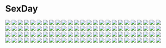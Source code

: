 # SexDay
![](https://konachan.com/image/5d9177fcfe133cd32637e5a6a7f40a28/Konachan.com%20-%20194998%20bath%20bathtub%20black_hair%20cuteg%20kono_naka_ni_hitori_imouto_ga_iru%21%20long_hair%20nude%20scan%20tsuruma_konoe%20wet.jpg)
![](https://konachan.com/image/a406aa1d9253f60f7dea57ec919cdbe0/Konachan.com%20-%20257994%20anthropomorphism%20anus%20ass%20blush%20censored%20green_eyes%20green_hair%20japanese_clothes%20kimono%20long_hair%20nipples%20no_bra%20nopan%20pussy%20ruschuto%20twintails.jpg)
![](https://konachan.com/image/a2370ae0d852de498a9cee16500df3b3/Konachan.com%20-%2050057%20close%20natsu_no_arashi.jpg)
![](https://konachan.com/image/47896b1c678b903acc5f90248dcc31a3/Konachan.com%20-%207268%20dragon%20gagraphic%20jpeg_artifacts%20logo%20nagahama_megumi%20watermark.jpg)
![](https://konachan.com/jpeg/5fae60f21ff57e08305311b39a7b363a/Konachan.com%20-%20293554%20clouds%20lmf13007102%20nobody%20original%20scenic%20sky.jpg)
![](https://konachan.com/image/a2c54ebe5bc25567a3197fd65cffa03e/Konachan.com%20-%2034132%20ichihara_yuuko%20xxxholic.jpg)
![](https://konachan.com/image/ff0123bcf56a258c78cbbb0e92268f79/Konachan.com%20-%20263284%20aqua_eyes%20braids%20breasts%20cleavage%20collar%20dress%20flowers%20garter%20horns%20long_hair%20nekozuki_yuki%20original%20purple_hair%20summer_dress.jpg)
![](https://konachan.com/jpeg/26c32459b993cd9b33c40595aaba321d/Konachan.com%20-%2092509%20blue_hair%20game_cg%20muririn%20noble_works%20panties%20pantyhose%20underwear%20yasutsuna_hotaru%20yuzusoft.jpg)
![](https://konachan.com/jpeg/8955efe01522f0d8b798def5ff03d2c5/Konachan.com%20-%20294823%20black_eyes%20black_hair%20blush%20breasts%20censored%20minamihama_yoriko%20navel%20nipples%20nude%20original%20panties%20sex%20short_hair%20spread_legs%20underwear.jpg)
![](https://konachan.com/image/edde2308cfec569803d3e54ffb3ccb9d/Konachan.com%20-%20137789%20accel_world%20kuro_yuki_hime%20megami%20nude%20scan%20shower.jpg)
![](https://konachan.com/jpeg/099f82e0761bc14ff98f9df97e787c04/Konachan.com%20-%20117871%20blue_hair%20book%20chibi%20cirno%20cuteg%20dress%20fairy%20short_hair%20touhou%20wings.jpg)
![](https://konachan.com/image/2aa9f078f64d7fee1ae544214ebab028/Konachan.com%20-%2016215%20furude_rika%20higurashi_no_naku_koro_ni%20houjou_satoko%20kuraudo_ooishi%20maebara_keiichi%20ryuuguu_rena%20sonozaki_mion%20takano_miyo.jpg)
![](https://konachan.com/image/f74d0887fb808c016b7f44186fb93578/Konachan.com%20-%20198032%20blush%20breasts%20brown_eyes%20brown_hair%20cleavage%20doomfest%20long_hair%20love_live%21_school_idol_project%20minami_kotori%20navel%20ponytail%20shorts%20wet%20wink.jpg)
![](https://konachan.com/image/c0e60089fc5e91c97cf0ca9da89e8957/Konachan.com%20-%20143817%20alisa_bannings%20apron%20blonde_hair%20blue_eyes%20brown_hair%20food%20green_eyes%20ishibashi%20long_hair%20purple_eyes%20purple_hair%20school_uniform%20twintails.jpg)
![](https://konachan.com/image/28df9c796dfe54a74cc313af3094fb5a/Konachan.com%20-%208641%20blue_hair%20hakurei_reimu%20japanese_clothes%20long_hair%20miko%20ribbons%20touhou.jpg)
![](https://konachan.com/image/d3d91352b2ebc872ef72c9ca27cf7963/Konachan.com%20-%20176219%20araiguma%20blush%20bra%20brown_hair%20fingering%20gloves%20masturbation%20panties%20pussy_juice%20tagme%20twintails%20underwear.jpg)
![](https://konachan.com/image/41447468b767c23faf92cf49fcf1c336/Konachan.com%20-%2028810%20cyan%20hatsune_miku%20puti_devil%20vocaloid.jpg)
![](https://konachan.com/image/d6d12e9b2e999ea1130c120561952699/Konachan.com%20-%2021602%20hakurei_reimu%20japanese_clothes%20miko%20touhou.jpg)
![](https://konachan.com/image/ce93269f54a807e458d6c0810ee1e7e5/Konachan.com%20-%2071590%20cameltoe%20erect_nipples%20gisyo%20gloves%20hat%20panties%20purple_hair%20red_eyes%20remilia_scarlet%20short_hair%20thighhighs%20touhou%20underwear%20vampire%20wings.jpg)
![](https://konachan.com/image/e54389a8ab97c05fccc24bb43f86f4c5/Konachan.com%20-%20294016%202girls%20ass%20cameltoe%20close%20original%20panties%20sikijou77o%20skirt%20underwear%20upskirt.jpg)
![](https://konachan.com/image/b578a4eeba28215d554eeda422a6abb7/Konachan.com%20-%20182783%20bed%20bible_black%20blonde_hair%20breasts%20cleavage%20navel%20nightmare_express%20saeki_kaori%20shorts%20sleeping.jpg)
![](https://konachan.com/jpeg/cd600d1020195d56ef68feb398862365/Konachan.com%20-%20236409%20bow%20brown_hair%20fumino_aya%20long_hair%20miura_n315%20root_letter%20school_uniform%20white.jpg)
![](https://konachan.com/image/df3c3920993521b824427d8d422b3daf/Konachan.com%20-%2094752%20blue_eyes%20blue_hair%20clouds%20flowers%20hatsune_miku%20lightofheaven%20long_hair%20petals%20sky%20twintails%20vocaloid%20wings.jpg)
![](https://konachan.com/image/296890943f094f20bd6f6b138543e0d3/Konachan.com%20-%20278328%20ass%20blonde_hair%20blush%20cameltoe%20dark_skin%20green_hair%20original%20panties%20police_uniform%20ponytail%20twintails%20underwear%20uo_denim.jpg)
![](https://konachan.com/image/16a51ae59a3ba57b714a28ebd058b476/Konachan.com%20-%2021097%20asakura_nemu%20da_capo.jpg)
![](https://konachan.com/image/2fc7cb7a4eceeaeecf25cd3b221f027b/Konachan.com%20-%20234412%20bicycle%20black_hair%20bluebread%20brown_eyes%20building%20car%20city%20flowers%20hat%20loli%20long_hair%20male%20original%20ponytail%20scarf%20scenic%20short_hair%20socks.jpg)
![](https://konachan.com/jpeg/301528cf6ce1cf9f3a1553fbc1186878/Konachan.com%20-%20200920%20black_hair%20blue_eyes%20elbow_gloves%20flowers%20gloves%20headdress%20hiratsuka_shizuka%20long_hair%20petals%20rose%20swordsouls%20wedding_attire.jpg)
![](https://konachan.com/jpeg/d70f78748fc1c35760f6fc1c19dd3225/Konachan.com%20-%20263735%20akine_%28kuroyuri%29%20blush%20breasts%20nipples%20orange_hair%20pubic_hair%20red_eyes%20short_hair%20spread_legs.jpg)
![](https://konachan.com/image/41ebb6e1c6ddfcd9acaebeb3bd053d93/Konachan.com%20-%2068621%20guitar%20hatsune_miku%20instrument%20nagian%20parody%20twintails%20vocaloid.jpg)
![](https://konachan.com/image/937b5da0690488a996a49ad77528e72f/Konachan.com%20-%2043011%20aqua_hair%20barefoot%20blonde_hair%20blue_eyes%20hatsune_miku%20hinata_%28magamoto%29%20kagamine_len%20long_hair%20male%20short_hair%20thighhighs%20tie%20twintails%20vocaloid%20wink.jpg)
![](https://konachan.com/jpeg/97aa79ace216801219bbea458ae6dd41/Konachan.com%20-%20174875%20apron%20blonde_hair%20blue_eyes%20breasts%20game_cg%20long_hair%20naked_apron%20navel%20nipples%20no_bra%20nopan%20sex%20sideboob%20tenmaso%20tsukioka_izumi%20whirlpool.jpg)
![](https://konachan.com/jpeg/5a454dc6ae130c65404074caf65888f8/Konachan.com%20-%2082823%20alice_%28wonderland%29%20alice_in_wonderland%20blonde_hair%20corset%20dress%20scenic%20ueda_ryou.jpg)
![](https://konachan.com/jpeg/c4c192938d485e898dda76ba44f6a960/Konachan.com%20-%20149390%20aete_mushisuru_kimi_to_no_mirai_%7Erelay_broadcast%7E%20alcot%20blue_eyes%20brown_hair%20game_cg%20male%20manabe_kei%20sunset%20tagme_%28artist%29%20tanaka_ruru.jpg)
![](https://konachan.com/jpeg/134d7d2e1c00c3aee0df249b546ace67/Konachan.com%20-%2058863%20bakemonogatari%20bloomers%20monogatari_%28series%29%20sengoku_nadeko%20topless%20underboob%20white.jpg)
![](https://konachan.com/image/d6e3e7b69731336e6120302344b8cc98/Konachan.com%20-%20263918%20bikini%20blonde_hair%20breasts%20cleavage%20clouds%20flowers%20long_hair%20masa_%28mirage77%29%20navel%20red_eyes%20sasahara_nonoka%20sky%20swimsuit%20water%20wristwear.jpg)
![](https://konachan.com/jpeg/f5ddb9085c767406ffb871471dae3e5e/Konachan.com%20-%2048356%20akiyama_mio%20hirasawa_yui%20k-on%21%20kotobuki_tsumugi.jpg)
![](https://konachan.com/image/91bbb4ce87dc39db8dd8c04aa847ea39/Konachan.com%20-%20197659%202girls%20blonde_hair%20blue_eyes%20breasts%20brown_hair%20cheerleader%20cleavage%20dark_skin%20original%20real_xxiii%20short_hair.jpg)
![](https://konachan.com/image/c8fee0b39620c6cd5e003926b28baf04/Konachan.com%20-%20144265%20bow%20braids%20brown_hair%20candy%20dress%20food%20gun%20h2so4kancel%20headdress%20lollipop%20long_hair%20original%20pixiv_fantasia%20red_eyes%20ribbons%20thighhighs%20weapon.jpg)
![](https://konachan.com/image/b47377cc5b03d3a4fe2ad420b83ce8a6/Konachan.com%20-%2041763%20maka_albarn%20soul_eater%20soul_eater_evans%20tagme_%28artist%29.jpg)
![](https://konachan.com/jpeg/9d5c5a00c8ad0b422a2951b6ff7a9095/Konachan.com%20-%2035418%20craft_lawrence%20gray_eyes%20gray_hair%20hat%20horo%20long_hair%20ookami_to_koushinryou%20orange_hair%20red_eyes%20short_hair%20white%20wolfgirl.jpg)
![](https://konachan.com/jpeg/a32bed3fe92f480cba9b2e29ecee6560/Konachan.com%20-%20122383%20glasses%20monochrome%20rby%20tie%20zaregoto_series%20zerozaki_hitoshiki.jpg)
![](https://konachan.com/image/5bc3f7fa6e9fb5dfaf46ed597aa58097/Konachan.com%20-%20282136%20building%20dao_dao%20flowers%20nobody%20original%20scenic%20stairs%20tree.jpg)
![](https://konachan.com/image/f269f279c8ea351fa7e204649c9ee927/Konachan.com%20-%2040827%20aisaka_taiga%20green%20thighhighs%20toradora.jpg)
![](https://konachan.com/jpeg/32a74db80fb8c4859eca939057beaa58/Konachan.com%20-%20207971%20bra%20breast_grab%20breasts%20censored%20fingering%20game_cg%20male%20open_shirt%20panties%20panty_pull%20purple_hair%20short_hair%20skirt%20spread_legs%20tsubaki_ami%20underwear.jpg)
![](https://konachan.com/jpeg/f0e6538b10acb84f49fbfcceee085906/Konachan.com%20-%20291681%20autumn%20azur_lane%20bell%20black_hair%20blush%20cameltoe%20catgirl%20fang%20leaves%20panties%20red_eyes%20saki8827%20short_hair%20tail%20thighhighs%20umbrella%20underwear.jpg)
![](https://konachan.com/image/2c6d5b8d5de8c35cce6a13c756ddfb58/Konachan.com%20-%2022703%20wings%20xenosaga.jpg)
![](https://konachan.com/image/1f482da068fd7721c122f80c13080866/Konachan.com%20-%20191657%20brown_eyes%20brown_hair%20flowers%20japanese_clothes%20kimono%20long_hair%20lost_elle%20nikki_up2u_a_dressing_story.jpg)
![](https://konachan.com/image/5a5e913f5f1dbc462db6c7b6322030a8/Konachan.com%20-%2012162%20tagme%20wings.jpg)
![](https://konachan.com/image/e08d7b3125cfe7e927e92221da2154d1/Konachan.com%20-%2010262%20animal_ears%20boots%20brown_hair%20bunny_ears%20bunnygirl%20card_captor_sakura%20green_eyes%20kinomoto_sakura%20short_hair%20skirt%20snow%20wink.jpg)
![](https://konachan.com/jpeg/5b16d72e6b0126d02a6f0a15708e7840/Konachan.com%20-%20298108%20blush%20breasts%20cafe_stella_to_shinigami_no_chou%20hinata_masaki%20long_hair%20navel%20nude%20pink_hair%20shioyama_suzune%20third-party_edit%20white%20wink.jpg)
![](https://konachan.com/jpeg/ad3eb841b574032e6554004ccfe3bbaa/Konachan.com%20-%20256350%20bow%20breasts%20candy%20cleavage%20food%20gloves%20halloween%20moon%20navel%20night%20pink_hair%20pumpkin%20rosuuri%20short_hair%20sky%20tail%20underboob%20watermark%20wolfgirl.jpg)
![](https://konachan.com/image/7d9a5bf85209c17d4f29438ed1b42af8/Konachan.com%20-%20153386%20black_hair%20bloomers%20blue_eyes%20brown_eyes%20brown_hair%20gym_uniform%20kneehighs%20long_hair%20ponytail%20saegusa_wakaba%20tanaka_yuusuke%20thighhighs.jpg)
![](https://konachan.com/image/59e6cd686dab74da32108bca69fd3470/Konachan.com%20-%2052686%20flowers%20hatsune_miku%20redjuice%20rose%20signed%20supercell%20thighhighs%20vocaloid%20watermark%20world_is_mine_%28vocaloid%29.jpg)
![](https://konachan.com/image/a9ef10bc9ee944d822566e3765e3400f/Konachan.com%20-%20252770%20black_eyes%20black_hair%20braids%20chinese_clothes%20chinese_dress%20dress%20long_hair%20ribbons%20scan%20spear%20taka_tony%20underwear%20weapon%20white.jpg)
![](https://konachan.com/jpeg/eca0415a50c193d9a66b632d9cedd174/Konachan.com%20-%2058529%20ghost_in_the_shell%20ghost_in_the_shell%3A_stand_alone_complex%20kusanagi_motoko.jpg)
![](https://konachan.com/jpeg/7c5e68756ac3dddff2a8cb94268f89a5/Konachan.com%20-%2030010%20komori_kiri%20sayonara_zetsubou_sensei.jpg)
![](https://konachan.com/image/d5cb7a755ee3f41e7aba4d5b2e5ac7ec/Konachan.com%20-%2083990%20blonde_hair%20hirabaru_kenji%20kagamine_rin%20vector%20vocaloid.jpg)
![](https://konachan.com/image/1fb5c832240afff3ead7fce12da9941f/Konachan.com%20-%2032398%20card_captor_sakura%20daidouji_tomoyo%20kinomoto_sakura%20li_syaoran.jpg)
![](https://konachan.com/image/687b56d0d3ce56db0006087116f0d742/Konachan.com%20-%20281780%202girls%20animal%20blonde_hair%20bow%20brown_hair%20clouble%20couch%20crossover%20dress%20gloves%20green_eyes%20kero%20long_hair%20red_eyes%20short_hair%20thighhighs%20twintails.jpg)
![](https://konachan.com/jpeg/5f1625e9dde63050634825a1bd665b85/Konachan.com%20-%20280486%202girls%20close%20futomomomoe%20hug%20navel%20original%20pussy%20thighhighs%20uncensored%20watermark%20yuri.jpg)
![](https://konachan.com/image/1009a1ce3824b6d46f27b9ffc83e5076/Konachan.com%20-%2032960%20chibi%20dejiko%20di_gi_charat%20puchiko%20usada_hikaru.jpg)
![](https://konachan.com/jpeg/2f46e3cdd7984d7ab557648e09c46d0d/Konachan.com%20-%20232335%202girls%20ass%20barefoot%20black_hair%20bow%20braids%20breasts%20brown_eyes%20brown_hair%20choker%20cleavage%20glasses%20long_hair%20nopan%20ribbons%20short_hair%20tail%20yuuki_asuna.jpg)
![](https://konachan.com/jpeg/e13090dde9e370ec198e84866b3f689e/Konachan.com%20-%20222914%20aqua_hair%20barefoot%20blue_hair%20cropped%20dress%20hatsune_miku%20last_night_good_night_%28vocaloid%29%20long_hair%20moon%20night%20stars%20twintails%20utut%20vocaloid.jpg)
![](https://konachan.com/jpeg/d017187ca351cf2f6c5173f5c8a51eeb/Konachan.com%20-%20297719%20fixro2n%20gun%20original%20robot%20weapon.jpg)
![](https://konachan.com/jpeg/2500e7eab2af1223faeffd93487276ad/Konachan.com%20-%20277238%202girls%20anus%20breasts%20hata_no_kokoro%20ke-ta%20komeiji_koishi%20long_hair%20mask%20nipples%20open_shirt%20pink_eyes%20pink_hair%20pussy%20scan%20touhou%20uncensored%20yuri.jpg)
![](https://konachan.com/jpeg/38008eda09cba5120e905dcf52dbb1c5/Konachan.com%20-%20190778%20animal_ears%20aqua_eyes%20aqua_hair%20bow_%28weapon%29%20brown_eyes%20brown_hair%20glasses%20gun%20scarf%20shinon_%28sao%29%20short_hair%20thighhighs%20weapon%20yuuki_tatsuya.jpg)
![](https://konachan.com/jpeg/753bb38da2b4d9a5213120d65e85c003/Konachan.com%20-%20251477%20aqua_eyes%20aqua_hair%20blush%20breasts%20close%20clouds%20flowers%20game_cg%20mochio%20noe_noeru%20pantyhose%20school_uniform%20shade%20shirokuma_dango%20sky%20yukishiro_marimo.jpg)
![](https://konachan.com/jpeg/73a4a08bc5675465e076eb13ce6a0255/Konachan.com%20-%20206701%20game_cg%20hikari_%28sakura_angels%29%20sakura_angels%20wanaca%20winged_cloud.jpg)
![](https://konachan.com/image/92e62928d2244ec35307eea3a7d3e408/Konachan.com%20-%20284835%20chain%20dress%20gloves%20horns%20long_hair%20mizya%20orange_eyes%20original%20panties%20see_through%20thighhighs%20underwear%20white_hair.jpg)
![](https://konachan.com/jpeg/0d2de0f82dd24469f6d16e93bdbcbb74/Konachan.com%20-%20289093%20bikini%20breasts%20gray_hair%20hoodie%20miramu_%28ramu450471%29%20nipples%20original%20pussy%20red_eyes%20see_through%20short_hair%20swimsuit%20water%20wet.jpg)
![](https://konachan.com/image/3cf71e0e71301d7785dfa344f3f78950/Konachan.com%20-%20160097%20hatsune_miku%20jjwww_love%20long_hair%20vocaloid.jpg)
![](https://konachan.com/image/d178dd11c07f938ef6672533d436b7a4/Konachan.com%20-%2038974%20little_red_riding_hood%20pantyhose%20pop%20red_riding_hood.jpg)
![](https://konachan.com/image/1280a563dff3a1b27d3d868e57c88800/Konachan.com%20-%2039452%20blonde_hair%20cape%20dress%20jpeg_artifacts%20katana%20knife%20long_hair%20murder_princess%20purple_hair%20short_hair%20skirt%20sword%20tiara%20watermark%20weapon.jpg)
![](https://konachan.com/image/5320932f36a4ecfaaa475f8ef0050515/Konachan.com%20-%20149215%20animal%20bou_nin%20cat%20city%20dress%20hat%20original%20scarf%20scenic.jpg)
![](https://konachan.com/image/b20171e675bb6360e67b13c7f95b7cca/Konachan.com%20-%20162928%20akemi_homura%20gun%20mahou_shoujo_madoka_magica%20miki_sayaka%20moonknives%20pantyhose%20sakura_kyouko%20sword%20thighhighs%20weapon.jpg)
![](https://konachan.com/image/019acfe399d4d37c31554cdccdd544be/Konachan.com%20-%20162913%20breast_hold%20brown_hair%20glasses%20hat%20kokomu%20mei_%28pokemon%29%20pokemon.jpg)
![](https://konachan.com/image/6a7b8f20dba2414fa92226aea413287f/Konachan.com%20-%20102552%20bra%20breasts%20brown_eyes%20brown_hair%20cleavage%20long_hair%20panties%20underwear%20yanagi_yuu.jpg)
![](https://konachan.com/image/57bd6073ca12ac2c50604a7b38b7130a/Konachan.com%20-%20160476%20ass%20drag-on_dragoon%20long_hair%20nude%20nyarko%20zero_%28drag-on_dragoon%29.jpg)
![](https://konachan.com/image/68f08bfc5d275c7e7a16dbafcdf5b261/Konachan.com%20-%2032263%20nakahara_komugi%20nurse_witch_komugi-chan%20poyoyon_rokku.jpg)
![](https://konachan.com/image/ef8e3180008a17ac7acc80479deaf0a7/Konachan.com%20-%205153%20beach%20bikini%20blue_eyes%20braids%20breasts%20cc%20cleavage%20clouds%20green_hair%20hat%20long_hair%20navel%20red_hair%20short_hair%20sky%20swimsuit%20twintails%20umbrella%20wristwear.jpg)
![](https://konachan.com/image/bf849afb65d232ddfd7524e0004bd2c5/Konachan.com%20-%2038799%20beatrice%20ico_%28artist%29%20ribbons%20umineko_no_naku_koro_ni.jpg)
![](https://konachan.com/jpeg/4c7d5a2ebd6ef2216fc860054f72f5af/Konachan.com%20-%2038368%20sayonara_zetsubou_sensei%20tsunetsuki_matoi.jpg)
![](https://konachan.com/image/e1a14edd71b86afa3c32dbb0fe16b1b2/Konachan.com%20-%20286506%20aliasing%20black_hair%20clouds%20flowers%20glasses%20green_eyes%20long_hair%20original%20petals%20school_uniform%20skirt%20skirt_lift%20sky%20twintails%20umbrella%20water%20watermark.jpg)
![](https://konachan.com/image/2045fe90fa0b0c75e344106df538f846/Konachan.com%20-%20247074%20black_hair%20building%20cross%20long_hair%20original%20pixiv_fantasia%20scenic%20swd3e2.jpg)
![](https://konachan.com/image/250a03902077d039f320c0edae744ecc/Konachan.com%20-%2038824%20gouen_no_soleil%20skyfish%20tentacles.jpg)
![](https://konachan.com/image/dd6f3c47413ac0a2d22ff92b7e80bab9/Konachan.com%20-%20134799%20animal%20bird%20blonde_hair%20bow%20bunny%20butterfly%20cherry_blossoms%20cheshire_cat%20clouds%20dress%20fish%20flowers%20food%20glasses%20green_eyes%20hakusai%20hat%20long_hair%20stars.jpg)
![](https://konachan.com/jpeg/202babf4e5c4ef879e34b2266440ca44/Konachan.com%20-%20101715%20gumi%20kagamine_rin%20vocaloid.jpg)
![](https://konachan.com/image/aebfd294f674398c71af0a9cc9be2a97/Konachan.com%20-%20298045%20bronya_zaychik%20honkai_impact%20signed%20ulquiorra0.jpg)
![](https://konachan.com/image/65f34e630c063af15d9752f6633b7e68/Konachan.com%20-%2043252%20aqua_eyes%20blush%20breasts%20brown_eyes%20brown_hair%20cleavage%20elbow_gloves%20gloves%20kiss%20komari_akizuki%20maid%20orange_hair%20riku_tsuchimochi%20short_hair%20zoom_layer.jpg)
![](https://konachan.com/jpeg/b7d042caa3af11504c81af8f5b4efe8b/Konachan.com%20-%20224360%20beach%20clouds%20monorisu%20nobody%20original%20scenic%20sky%20sunset%20water.jpg)
![](https://konachan.com/image/a578894910d371299a0afddcd73fb367/Konachan.com%20-%2085172%20alucard%20gun%20hellsing%20weapon.jpg)
![](https://konachan.com/jpeg/fd5a9c19178a7dbb1fe41532a4b26bd7/Konachan.com%20-%20248583%20blush%20breasts%20cropped%20no_bra%20nori_tamago%20pink_hair%20saigyouji_yuyuko%20short_hair%20sleeping%20touhou.jpg)
![](https://konachan.com/image/e849e189c17e27d32bd44f7b8d34ae49/Konachan.com%20-%2087918%20blue_eyes%20breasts%20cleavage%20long_hair%20mogu%20panty_%26_stocking_with_garterbelt%20stocking_%28character%29%20thighhighs%20third-party_edit%20white.jpg)
![](https://konachan.com/image/91e0515bd01a3225fd0072778be25486/Konachan.com%20-%20101329%20animal_ears%20beigu%20catgirl%20cat_smile%20long_hair%20orange_eyes%20orange_hair%20original%20pantyhose%20skirt%20tail.jpg)
![](https://konachan.com/image/b121e06cc0fd5bdf8d5063d2b963a4b0/Konachan.com%20-%20148923%20elsword%20eve_%28elsword%29%20watermark.jpg)
![](https://konachan.com/jpeg/3440755dcb1c547befc1210c5574600f/Konachan.com%20-%20302144%20braids%20close%20code%3Aqualia%20gradient%20long_hair%20lucia_%28code%3Aqualia%29%20polychromatic%20techgirl%20white_hair%20yoaferia.jpg)
![](https://konachan.com/image/2f46049236aee93510ff1cf5f6de5cee/Konachan.com%20-%20156166%204girls%20dress%20gray_hair%20long_hair%20original%20signed%20silver%20tagme%20toi_%28number8%29%20yellow_eyes.jpg)
![](https://konachan.com/image/92a48e043e28cde648b72cb695da0d53/Konachan.com%20-%20139078%20agi_%28mariko772%29%20aqua_eyes%20blue_eyes%20blue_hair%20hatsune_miku%20long_hair%20twintails%20vocaloid.jpg)
![](https://konachan.com/image/d34805cb0811d4b615facc10ffde9533/Konachan.com%20-%20113787%20aqua_eyes%20aqua_hair%20hatsune_miku%20long_hair%20moon%20night%20saimon%20vocaloid.jpg)
![](https://konachan.com/image/b117a7434b86b74e6c2a9641c1f869bd/Konachan.com%20-%20115924%20kikuchi_seiji%20mayo_chiki%21%20usami_masamune.jpg)
